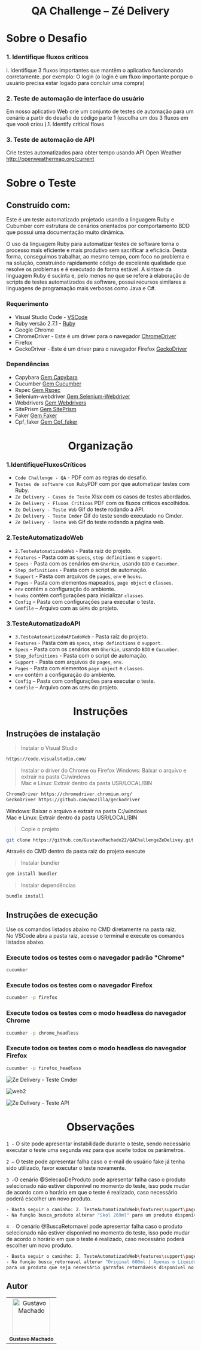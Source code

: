
<h1 align="center">
   QA Challenge – Zé Delivery
</h1>

# Sobre o Desafio

### 1. Identifique fluxos críticos

i. Identifique 3 fluxos importantes que mantêm o aplicativo funcionando corretamente. por exemplo: O login (o login é um fluxo importante porque o usuário precisa estar logado para concluir uma compra)

### 2. Teste de automação de interface do usuário

Em nosso aplicativo Web crie um conjunto de testes de automação para um cenário a partir do desafio de código parte 1 (escolha um dos 3 fluxos em que você criou ).1. Identify critical flows

### 3. Teste de automação de API	
Crie testes automatizados para obter tempo usando API Open Weather http://openweathermap.org/current

# Sobre o Teste 

## Construído com:

Este é um teste automatizado projetado usando a linguagem Ruby e Cubumber com estrutura de cenários orientados por comportamento BDD que possui uma documentação muito dinâmica.<br /> 

O uso da linguagem Ruby para automatizar testes de software torna o processo mais eficiente e mais produtivo sem sacrificar a eficácia. Desta forma, conseguimos trabalhar, ao mesmo tempo, com foco no problema e na solução, construindo rapidamente código de excelente qualidade que resolve os problemas e é executado de forma estável. A sintaxe da linguagem Ruby é sucinta e, pelo menos no que se refere à elaboração de scripts de testes automatizados de software, possui recursos similares a linguagens de programação mais verbosas como Java e C#.

### Requerimento	

* Visual Studio Code - [VSCode](https://code.visualstudio.com/)
* Ruby versão 2.7.1 - [Ruby](https://www.ruby-lang.org/pt/documentation/installation/)
* Google Chrome
* ChromeDriver - Este é um driver para o navegador [ChromeDriver](https://chromedriver.chromium.org/)
* Firefox
* GeckoDriver - Este é um driver para o navegador Firefox [GeckoDriver](https://github.com/mozilla/geckodriver)


### Dependências

* Capybara [Gem Capybara](https://github.com/teamcapybara/capybara)
* Cucumber [Gem Cucumber](https://github.com/cucumber/cucumber-ruby)
* Rspec    [Gem Rspec](https://github.com/rspec/rspec)
* Selenium-webdriver [Gem Selenium-Webdriver](https://github.com/SeleniumHQ/selenium/tree/master/rb)
* Webdrivers [Gem Webdrivers](https://github.com/titusfortner/webdrivers)
* SitePrism [Gem SitePrism](https://github.com/site-prism/site_prism)
* Faker [Gem Faker](https://github.com/faker-ruby/faker)
* Cpf_faker [Gem Cpf_faker](https://github.com/bernardo/cpf_faker/) 

<h1 align="center">
   Organização
</h1>

### 1.IdentifiqueFluxosCríticos

* `Code Challenge - QA` - PDF com as regras do desafio.
* `Testes de software com Ruby`PDF com por que automatizar testes com Ruby.
* `Ze Delivery - Casos de Teste` Xlsx com os casos de testes abordados.
* `Ze Delivery - Fluxos Críticos` PDF com os fluxos críticos escolhidos.
* `Ze Delivery - Teste Web` Gif do teste rodando a API.
* `Ze Delivery - Teste Cmder` Gif do teste sendo executado no Cmder.
* `Ze Delivery - Teste Web` Gif do teste rodando a página web.

### 2.TesteAutomatizadoWeb

* `2.TesteAutomatizadoWeb` - Pasta raiz do projeto.
* `Features` - Pasta com as `specs`, `step definitions` e `support`.
* `Specs` - Pasta com os cenários em `Gherkin`, usando `BDD` e `Cucumber`.
* `Step_definitions` - Pasta com o script de automação.
* `Support` - Pasta com arquivos de `pages`, `env` e `hooks`. 
* `Pages` - Pasta com elementos mapeados, `page object` e `classes`.
* `env` contém a configuração do ambiente.
* `hooks` contém configurações para inicializar `classes`.
* `Config` – Pasta com configurações para executar o teste.
* `Gemfile` – Arquivo com as `GEMs` do projeto.

### 3.TesteAutomatizadoAPI

* `3.TesteAutomatizadoAPIadoWeb` - Pasta raiz do projeto.
* `Features` - Pasta com as `specs`, `step definitions` e `support`.
* `Specs` - Pasta com os cenários em `Gherkin`, usando `BDD` e `Cucumber`.
* `Step_definitions` - Pasta com o script de automação.
* `Support` - Pasta com arquivos de `pages`, `env`. 
* `Pages` - Pasta com elementos `page object` e `classes`.
* `env` contém a configuração do ambiente.
* `Config` – Pasta com configurações para executar o teste.
* `Gemfile` – Arquivo com as `GEMs` do projeto.


<h1 align="center">
   Instruções
</h1>

## Instruções de instalação

> Instalar o Visual Studio
```bash
https://code.visualstudio.com/
```
> Instalar o driver do Chrome ou Firefox
Windows: Baixar o arquivo e extrair na pasta C:/windows <br />
Mac e Linux: Extrair dentro da pasta USR/LOCAL/BIN

```bash
ChromeDriver https://chromedriver.chromium.org/
GeckoDriver https://github.com/mozilla/geckodriver
```
Windows: Baixar o arquivo e extrair na pasta C:/windows <br />
Mac e Linux: Extrair dentro da pasta USR/LOCAL/BIN

> Copie o projeto
```bash
git clone https://github.com/GustavoMachado22/QAChallengeZeDelivey.git
```

Através do CMD dentro da pasta raiz do projeto execute

> Instalar bundler

```bash
gem install bundler
```
> Instalar dependências

```bash
bundle install
```

## Instruções de execução 

Use os comandos listados abaixo no CMD diretamente na pasta raiz. <br />
No VSCode abra a pasta raiz, acesse o terminal e execute os comandos listados abaixo. 

### Execute todos os testes com o navegador padrão "Chrome"

```bash
cucumber
```
### Execute todos os testes com o navegador Firefox

```bash
cucumber -p firefox
```

### Execute todos os testes com o modo headless do navegador Chrome

```bash
cucumber -p chrome_headless
```

### Execute todos os testes com o modo headless do navegador Firefox

```bash
cucumber -p firefox_headless
```
![Ze Delivery - Teste Cmder](https://user-images.githubusercontent.com/64233343/84858852-59d9d680-b042-11ea-8dd1-39e1538e1fdf.gif)

![web2](https://user-images.githubusercontent.com/64233343/84860662-da4e0680-b045-11ea-9823-c153cdfbc029.gif)

![Ze Delivery - Teste API](https://user-images.githubusercontent.com/64233343/84928005-12843200-b0a4-11ea-8828-039954d2200a.gif)



<h1 align="center">
  Observações
</h1>


`1 -` O site pode apresentar instabilidade durante o teste, sendo necessário executar o teste uma segunda vez para que aceite todos os parâmetros.<br />

`2 –` O teste pode apresentar falha caso o e-mail do usuário fake já tenha sido utilizado, favor executar o teste novamente.<br />

`3 -`O cenário @SelecaoDeProduto pode apresentar falha caso o produto selecionado não estiver disponível no momento do teste, isso pode mudar de acordo com o horário em que o teste é realizado, caso necessário poderá escolher um novo produto.<br /> 

```bash
- Basta seguir o caminho: 2. TesteAutomatizadoWeb\features\support\pages\search_page.rb
- Na função busca_produto alterar "Skol 269ml" para um produto disponível no momento.
```
`4 -` O cenário @BuscaRetornavel pode apresentar falha caso o produto selecionado não estiver disponível no momento do teste, isso pode mudar de acordo o horário em que o teste é realizado, caso necessário poderá escolher um novo produto. <br />

```bash
- Basta seguir o caminho: 2. TesteAutomatizadoWeb\features\support\pages\search_page.rb
- Na função busca_retornavel alterar "Original 600ml | Apenas o Líquido" 
para um produto que seja necessário garrafas retornáveis disponível no momento.
```

## Autor

<table>
  <tr>
    <td align="center">
      <a href="https://github.com/GustavoMachado22">
        <img src="https://avatars1.githubusercontent.com/u/64233343?s=460&u=acfd721126fe7ac25120ff18bb48f9badd9538c4&v=4" width="100px;" alt="Gustavo Machado"/>
        <br />
        <sub>
          <b>Gustavo Machado</b>
        </sub>
       </a>
       <br />
    </td>
  </tr>
</table>
